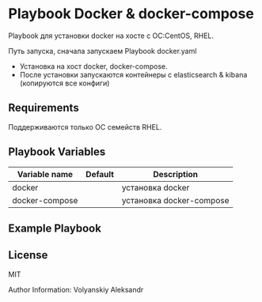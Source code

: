 Playbook Docker & docker-compose
=========

Playbook для установки docker на хосте с ОС:CentOS, RHEL.

Путь запуска, сначала запускаем Playbook docker.yaml

* Установка на хост docker, docker-compose.
* После установки запускаются контейнеры с elasticsearch & kibana (копируются все конфиги)

Requirements
------------

Поддерживаются только ОС семейств RHEL.

Playbook Variables
--------------

| Variable name | Default | Description |
|-----------------------|----------|-------------------------|
| docker |  | установка docker |
| docker-compose |  | установка docker-compose |


Example Playbook
----------------


License
-------

MIT

Author Information: Volyanskiy Aleksandr

